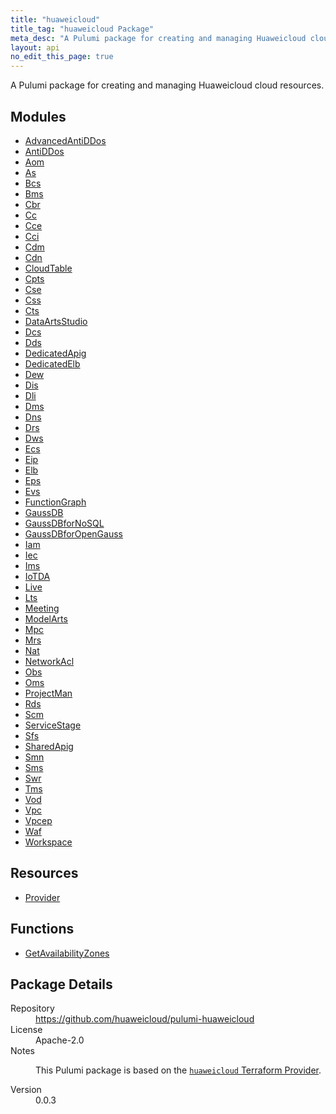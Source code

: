 ```yaml
---
title: "huaweicloud"
title_tag: "huaweicloud Package"
meta_desc: "A Pulumi package for creating and managing Huaweicloud cloud resources."
layout: api
no_edit_this_page: true
---
```


<!-- WARNING: this file was generated by Pulumi Docs Generator. -->
<!-- Do not edit by hand unless you're certain you know what you are doing! -->

A Pulumi package for creating and managing Huaweicloud cloud resources.

<h2 id="modules">Modules</h2>
<ul class="api">
    <li><a href="advancedantiddos/" title="AdvancedAntiDDos"><span class="api-symbol api-symbol--module"></span>AdvancedAntiDDos</a></li>
    <li><a href="antiddos/" title="AntiDDos"><span class="api-symbol api-symbol--module"></span>AntiDDos</a></li>
    <li><a href="aom/" title="Aom"><span class="api-symbol api-symbol--module"></span>Aom</a></li>
    <li><a href="as/" title="As"><span class="api-symbol api-symbol--module"></span>As</a></li>
    <li><a href="bcs/" title="Bcs"><span class="api-symbol api-symbol--module"></span>Bcs</a></li>
    <li><a href="bms/" title="Bms"><span class="api-symbol api-symbol--module"></span>Bms</a></li>
    <li><a href="cbr/" title="Cbr"><span class="api-symbol api-symbol--module"></span>Cbr</a></li>
    <li><a href="cc/" title="Cc"><span class="api-symbol api-symbol--module"></span>Cc</a></li>
    <li><a href="cce/" title="Cce"><span class="api-symbol api-symbol--module"></span>Cce</a></li>
    <li><a href="cci/" title="Cci"><span class="api-symbol api-symbol--module"></span>Cci</a></li>
    <li><a href="cdm/" title="Cdm"><span class="api-symbol api-symbol--module"></span>Cdm</a></li>
    <li><a href="cdn/" title="Cdn"><span class="api-symbol api-symbol--module"></span>Cdn</a></li>
    <li><a href="cloudtable/" title="CloudTable"><span class="api-symbol api-symbol--module"></span>CloudTable</a></li>
    <li><a href="cpts/" title="Cpts"><span class="api-symbol api-symbol--module"></span>Cpts</a></li>
    <li><a href="cse/" title="Cse"><span class="api-symbol api-symbol--module"></span>Cse</a></li>
    <li><a href="css/" title="Css"><span class="api-symbol api-symbol--module"></span>Css</a></li>
    <li><a href="cts/" title="Cts"><span class="api-symbol api-symbol--module"></span>Cts</a></li>
    <li><a href="dataartsstudio/" title="DataArtsStudio"><span class="api-symbol api-symbol--module"></span>DataArtsStudio</a></li>
    <li><a href="dcs/" title="Dcs"><span class="api-symbol api-symbol--module"></span>Dcs</a></li>
    <li><a href="dds/" title="Dds"><span class="api-symbol api-symbol--module"></span>Dds</a></li>
    <li><a href="dedicatedapig/" title="DedicatedApig"><span class="api-symbol api-symbol--module"></span>DedicatedApig</a></li>
    <li><a href="dedicatedelb/" title="DedicatedElb"><span class="api-symbol api-symbol--module"></span>DedicatedElb</a></li>
    <li><a href="dew/" title="Dew"><span class="api-symbol api-symbol--module"></span>Dew</a></li>
    <li><a href="dis/" title="Dis"><span class="api-symbol api-symbol--module"></span>Dis</a></li>
    <li><a href="dli/" title="Dli"><span class="api-symbol api-symbol--module"></span>Dli</a></li>
    <li><a href="dms/" title="Dms"><span class="api-symbol api-symbol--module"></span>Dms</a></li>
    <li><a href="dns/" title="Dns"><span class="api-symbol api-symbol--module"></span>Dns</a></li>
    <li><a href="drs/" title="Drs"><span class="api-symbol api-symbol--module"></span>Drs</a></li>
    <li><a href="dws/" title="Dws"><span class="api-symbol api-symbol--module"></span>Dws</a></li>
    <li><a href="ecs/" title="Ecs"><span class="api-symbol api-symbol--module"></span>Ecs</a></li>
    <li><a href="eip/" title="Eip"><span class="api-symbol api-symbol--module"></span>Eip</a></li>
    <li><a href="elb/" title="Elb"><span class="api-symbol api-symbol--module"></span>Elb</a></li>
    <li><a href="eps/" title="Eps"><span class="api-symbol api-symbol--module"></span>Eps</a></li>
    <li><a href="evs/" title="Evs"><span class="api-symbol api-symbol--module"></span>Evs</a></li>
    <li><a href="functiongraph/" title="FunctionGraph"><span class="api-symbol api-symbol--module"></span>FunctionGraph</a></li>
    <li><a href="gaussdb/" title="GaussDB"><span class="api-symbol api-symbol--module"></span>GaussDB</a></li>
    <li><a href="gaussdbfornosql/" title="GaussDBforNoSQL"><span class="api-symbol api-symbol--module"></span>GaussDBforNoSQL</a></li>
    <li><a href="gaussdbforopengauss/" title="GaussDBforOpenGauss"><span class="api-symbol api-symbol--module"></span>GaussDBforOpenGauss</a></li>
    <li><a href="iam/" title="Iam"><span class="api-symbol api-symbol--module"></span>Iam</a></li>
    <li><a href="iec/" title="Iec"><span class="api-symbol api-symbol--module"></span>Iec</a></li>
    <li><a href="ims/" title="Ims"><span class="api-symbol api-symbol--module"></span>Ims</a></li>
    <li><a href="iotda/" title="IoTDA"><span class="api-symbol api-symbol--module"></span>IoTDA</a></li>
    <li><a href="live/" title="Live"><span class="api-symbol api-symbol--module"></span>Live</a></li>
    <li><a href="lts/" title="Lts"><span class="api-symbol api-symbol--module"></span>Lts</a></li>
    <li><a href="meeting/" title="Meeting"><span class="api-symbol api-symbol--module"></span>Meeting</a></li>
    <li><a href="modelarts/" title="ModelArts"><span class="api-symbol api-symbol--module"></span>ModelArts</a></li>
    <li><a href="mpc/" title="Mpc"><span class="api-symbol api-symbol--module"></span>Mpc</a></li>
    <li><a href="mrs/" title="Mrs"><span class="api-symbol api-symbol--module"></span>Mrs</a></li>
    <li><a href="nat/" title="Nat"><span class="api-symbol api-symbol--module"></span>Nat</a></li>
    <li><a href="networkacl/" title="NetworkAcl"><span class="api-symbol api-symbol--module"></span>NetworkAcl</a></li>
    <li><a href="obs/" title="Obs"><span class="api-symbol api-symbol--module"></span>Obs</a></li>
    <li><a href="oms/" title="Oms"><span class="api-symbol api-symbol--module"></span>Oms</a></li>
    <li><a href="projectman/" title="ProjectMan"><span class="api-symbol api-symbol--module"></span>ProjectMan</a></li>
    <li><a href="rds/" title="Rds"><span class="api-symbol api-symbol--module"></span>Rds</a></li>
    <li><a href="scm/" title="Scm"><span class="api-symbol api-symbol--module"></span>Scm</a></li>
    <li><a href="servicestage/" title="ServiceStage"><span class="api-symbol api-symbol--module"></span>ServiceStage</a></li>
    <li><a href="sfs/" title="Sfs"><span class="api-symbol api-symbol--module"></span>Sfs</a></li>
    <li><a href="sharedapig/" title="SharedApig"><span class="api-symbol api-symbol--module"></span>SharedApig</a></li>
    <li><a href="smn/" title="Smn"><span class="api-symbol api-symbol--module"></span>Smn</a></li>
    <li><a href="sms/" title="Sms"><span class="api-symbol api-symbol--module"></span>Sms</a></li>
    <li><a href="swr/" title="Swr"><span class="api-symbol api-symbol--module"></span>Swr</a></li>
    <li><a href="tms/" title="Tms"><span class="api-symbol api-symbol--module"></span>Tms</a></li>
    <li><a href="vod/" title="Vod"><span class="api-symbol api-symbol--module"></span>Vod</a></li>
    <li><a href="vpc/" title="Vpc"><span class="api-symbol api-symbol--module"></span>Vpc</a></li>
    <li><a href="vpcep/" title="Vpcep"><span class="api-symbol api-symbol--module"></span>Vpcep</a></li>
    <li><a href="waf/" title="Waf"><span class="api-symbol api-symbol--module"></span>Waf</a></li>
    <li><a href="workspace/" title="Workspace"><span class="api-symbol api-symbol--module"></span>Workspace</a></li>
</ul>

<h2 id="resources">Resources</h2>
<ul class="api">
    <li><a href="provider" title="Provider"><span class="api-symbol api-symbol--resource"></span>Provider</a></li>
</ul>

<h2 id="functions">Functions</h2>
<ul class="api">
    <li><a href="getavailabilityzones" title="GetAvailabilityZones"><span class="api-symbol api-symbol--function"></span>GetAvailabilityZones</a></li>
</ul>

<h2 id="package-details">Package Details</h2>
<dl class="package-details">
	<dt>Repository</dt>
	<dd><a href="https://github.com/huaweicloud/pulumi-huaweicloud">https://github.com/huaweicloud/pulumi-huaweicloud</a></dd>
	<dt>License</dt>
	<dd>Apache-2.0</dd>
	<dt>Notes</dt>
	<dd><p>This Pulumi package is based on the <a href="https://github.com/huaweicloud/terraform-provider-huaweicloud"><code>huaweicloud</code> Terraform Provider</a>.</p>
</dd>
	<dt>Version</dt>
	<dd>0.0.3</dd>
</dl>

